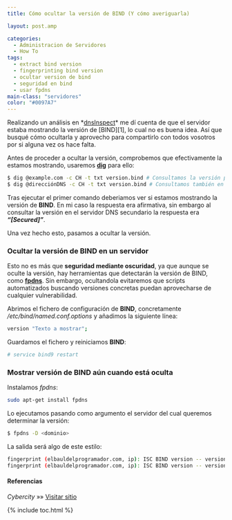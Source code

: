```yaml
---
title: Cómo ocultar la versión de BIND (Y cómo averiguarla)

layout: post.amp

categories:
  - Administracion de Servidores
  - How To
tags:
  - extract bind version
  - fingerprinting bind version
  - ocultar version de bind
  - seguridad en bind
  - usar fpdns
main-class: "servidores"
color: "#0097A7"
---
```

<amp-img layout="responsive" src="/assets/img/2013/04/dns-300x240.jpg" alt="Cómo ocultar la versión de BIND (Y como averiguarla)" width="300px" height="240px" />  
Realizando un análisis en *<a href="http://www.dnsinspect.com" target="_blank">dnsInspect</a>* me dí cuenta de que el servidor estaba mostrando la versión de [BIND][1], lo cual no es buena idea. Así que busqué cómo ocultarla y aprovecho para compartirlo con todos vosotros por si alguna vez os hace falta.

Antes de proceder a ocultar la versión, comprobemos que efectivamente la estamos mostrando, usaremos **[dig][2]** para ello:  

<!--ad-->

```bash
$ dig @example.com -c CH -t txt version.bind # Consultamos la versión para el dominio de la web
$ dig @direcciónDNS -c CH -t txt version.bind # Consultamos también en nuestros servidores DNS secundarios

```

Tras ejecutar el primer comando deberiamos ver si estamos mostrando la versión de **BIND**. En mi caso la respuesta era afirmativa, sin embargo al consultar la versión en el servidor DNS secundario la respuesta era ***&#8220;[Secured]&#8221;***.

Una vez hecho esto, pasamos a ocultar la versión.

### Ocultar la versión de BIND en un servidor

Esto no es más que **seguridad mediante oscuridad**, ya que aunque se oculte la versión, hay herramientas que detectarán la versión de BIND, como **<a href="http://www.cyberciti.biz/tips/howto-remotely-determine-dns-server-version.html" target="_blank">fpdns</a>**. Sin embargo, ocultandola evitaremos que scripts automatizados buscando versiones concretas puedan aprovecharse de cualquier vulnerabilidad.

Abrimos el fichero de configuración de **BIND**, concretamente */etc/bind/named.conf.options* y añadimos la siguiente línea:

```bash
version "Texto a mostrar";
```

Guardamos el fichero y reiniciamos **BIND**:

```bash
# service bind9 restart

```

### Mostrar versión de BIND aún cuando está oculta

Instalamos *fpdns*:

```bash
sudo apt-get install fpdns
```

Lo ejecutamos pasando como argumento el servidor del cual queremos determinar la versión:

```bash
$ fpdns -D <dominio>
```

La salida será algo de este estilo:

```bash
fingerprint (elbauldelprogramador.com, ip): ISC BIND version -- version  
fingerprint (elbauldelprogramador.com, ip): ISC BIND version -- version  

```

#### Referencias

*Cybercity* »» <a href="http://www.cyberciti.biz/faq/hide-bind9-dns-sever-version/" target="_blank">Visitar sitio</a>



 [1]: /como-configurar-un-servidor-dns/
 [2]: /dig-chuleta-basica-de-comandos/ "Dig – Chuleta básica de comandos"

{% include toc.html %}
</dominio>